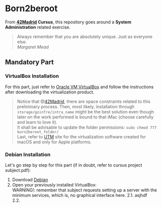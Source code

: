 # Born2beroot
From **[42Madrid](https://www.42madrid.com/) Cursus**, this repository goes around a __System Administration__ related exercise.

> Always remember that you are absolutely unique. Just as everyone else.  
*Margaret Mead*

## Mandatory Part 
### VirtualBox Installation
For this part, just refer to [Oracle VM VirtualBox](https://www.virtualbox.org/) and follow the instructions after downloading the virtualization product.
> Notice that @[42Madrid](https://www.42madrid.com/), there are space constraints related to this preliminary process. Then, most likely, installation through `storage/goinfre/intra_name` might be the best solution even though later on the work performed is bound to that iMac (choose carefully and learn to love it).  
> It shall be advisable to update the folder permissions: `sudo chmod 777 born2beroot_folder/`  
> Last, refer to [UTM](http://www.getutm.app) site for the virtualization software created for macOS and only for Apple platforms.

### Debian Installation
Let's go step by step for this part (if in doubt, refer to cursus project subject.pdf):
1. Download [Debian](https://www.debian.org/)
2. Open your previously installed VirtualBox:  
WARNING!: remember that subject requests setting up a server with the minimum services, which is, no graphical interface here.
    2.1. asjhdf  
    2.2.

### Sudo
1. Installation
Go to root and its environment through this command:
> $ su -  
> Password:

> $ apt install sudo

> $ dpkg -l | grep sudo. # to verify sudo was successfully installed

2. Adding user to sudo group
> $ adduser <username> sudo  
> $ getent group sudo  # to verify that the user was successfully added  
> $ reboot   
login:
Password:
> $ sudo -v.  
> [sudo] password for <username>:  # to verify sudo capability 
> $ sudo apt update   

3. Configuring sudo group requirements
> $ sudo vi /etc/sudoers.d/<filename>.  # <filename> shall not end in ~ or contain any .   
NOTE: [Vi Editor with Commands in Linux/Unix Tutorial](https://www.guru99.com/the-vi-editor.html)  
Defaults        passwd_tries=3                            # to limit authentication using sudo to 3 attempts in the event of an incorrect password;  
Defaults        badpass_message="<custom-error-message>"  # to add a custom error message in the event of an incorrect password;  

> $ sudo mkdir /var/log/sudo    # to log all sudo commands   
<~~~>  
Defaults        logfile="/var/log/sudo/<filename>"  
<~~~>  

Defaults        log_input,log_output   
Defaults        iolog_dir="/var/log/sudo"                 # to archive all sudo inputs&outputs to /var/log/sudo

Defaults        requiretty                                # to enable [TTY](https://manpages.debian.org/bullseye-backports/manpages-es/tty.1.es.html)  
Defaults        secure_path="/usr/local/sbin:/usr/local/bin:/usr/sbin:/usr/bin:/sbin:/bin:/snap/bin"  # to restrict the sudo paths to the ones in the subject   
    

### SSH
1. Installing and configuring SSH   
> $ sudo apt install openssh-server   
    
> $ dpkg -l | grep ssh. # to verify succesful installation   
> $ sudo vi /etc/ssh/sshd_config  
    
Replace `13 #Port 22` with `13 Port 4242`   
and also `32 #PermitRootLogin prohibit-password` with `32 PermitRootLogin no`  
    
> $ sudo service ssh status  # to check SSH status or `systemctl ststus ssh` 
    
    


### Further references:
- [The Debian Administrator's Handbook](https://www.debian.org/doc/manuals/debian-handbook/case-study.en.html)
- 
___

## Bonus Part



----
Extra references:  
<https://www.42madrid.com/>  
<https://www.markdownguide.org/>

